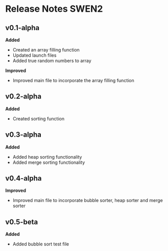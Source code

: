 # Release Notes SWEN2

## v0.1-alpha

**Added**

- Created an array filling function
- Updated launch files
- Added true random numbers to array

**Improved**

- Improved main file to incorporate the array filling function



## v0.2-alpha

**Added**

- Created sorting function



## v0.3-alpha

**Added**

- Added heap sorting functionality
- Added merge sorting functionality



## v0.4-alpha

**Improved**

- Improved main file to incorporate bubble sorter, heap sorter and merge sorter



## v0.5-beta

**Added**

- Added bubble sort test file

